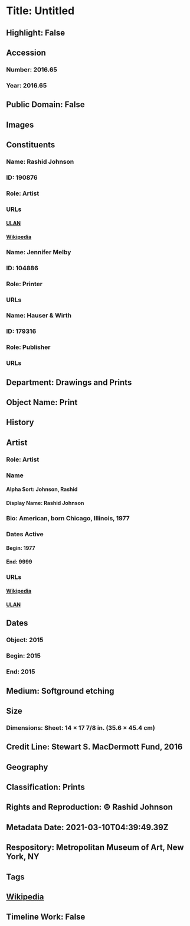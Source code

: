 # Title: Untitled
## Highlight: False
## Accession
### Number: 2016.65
### Year: 2016.65
## Public Domain: False
## Images
## Constituents
### Name: Rashid Johnson
### ID: 190876
### Role: Artist
### URLs
#### [ULAN](http://vocab.getty.edu/page/ulan/500475066)
#### [Wikipedia](https://www.wikidata.org/wiki/Q7294901)
### Name: Jennifer Melby
### ID: 104886
### Role: Printer
### URLs
### Name: Hauser &amp; Wirth
### ID: 179316
### Role: Publisher
### URLs
## Department: Drawings and Prints
## Object Name: Print
## History
## Artist
### Role: Artist
### Name
#### Alpha Sort: Johnson, Rashid
#### Display Name: Rashid Johnson
### Bio: American, born Chicago, Illinois, 1977
### Dates Active
#### Begin: 1977
#### End: 9999
### URLs
#### [Wikipedia](https://www.wikidata.org/wiki/Q7294901)
#### [ULAN](http://vocab.getty.edu/page/ulan/500475066)
## Dates
### Object: 2015
### Begin: 2015
### End: 2015
## Medium: Softground etching
## Size
### Dimensions: Sheet: 14 × 17 7/8 in. (35.6 × 45.4 cm)
## Credit Line: Stewart S. MacDermott Fund, 2016
## Geography
## Classification: Prints
## Rights and Reproduction: © Rashid Johnson
## Metadata Date: 2021-03-10T04:39:49.39Z
## Respository: Metropolitan Museum of Art, New York, NY
## Tags
## [Wikipedia](https://www.wikidata.org/wiki/Q96635161)
## Timeline Work: False